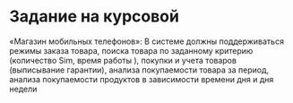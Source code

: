 # Задание на курсовой

«Магазин мобильных телефонов»: В системе должны поддерживаться режимы заказа товара, поиска товара по заданному критерию (количество Sim, время работы ), покупки и учета товаров (выписывание гарантии), анализа покупаемости товара за период, анализа покупаемости продуктов в зависимости времени дня и дня недели
